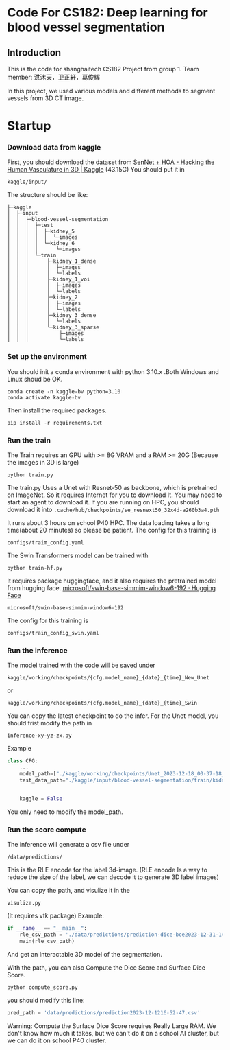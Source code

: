 # Code For CS182: Deep learning for blood vessel segmentation
## Introduction
This is the code for shanghaitech CS182 Project from group 1. 
Team member: 洪沐天，卫正轩，葛俊辉

In this project, we used various models and different methods to segment vessels from 3D CT image.

# Startup
### Download data from kaggle
First, you should download the dataset from [SenNet + HOA - Hacking the Human Vasculature in 3D | Kaggle](https://www.kaggle.com/competitions/blood-vessel-segmentation/data) (43.15G)
You should put it in
```
kaggle/input/
```
The structure should be like:
```
├─kaggle
│  ├─input
│  │  ├─blood-vessel-segmentation
│  │  │  ├─test
│  │  │  │  ├─kidney_5
│  │  │  │  │  └─images
│  │  │  │  └─kidney_6
│  │  │  │      └─images
│  │  │  └─train
│  │  │      ├─kidney_1_dense
│  │  │      │  ├─images
│  │  │      │  └─labels
│  │  │      ├─kidney_1_voi
│  │  │      │  ├─images
│  │  │      │  └─labels
│  │  │      ├─kidney_2
│  │  │      │  ├─images
│  │  │      │  └─labels
│  │  │      ├─kidney_3_dense
│  │  │      │  └─labels
│  │  │      └─kidney_3_sparse
│  │  │          ├─images
│  │  │          └─labels
```
### Set up the environment
You should init a conda environment with python 3.10.x .Both Windows and Linux shoud be OK.
```command
conda create -n kaggle-bv python=3.10
conda activate kaggle-bv
```

Then install the required packages.
```command
pip install -r requirements.txt
```

### Run the train
The Train requires an GPU with >= 8G VRAM and a RAM >= 20G (Because the images in 3D is large)
```
python train.py
```
The train.py Uses a Unet with Resnet-50 as backbone, which is pretrained on ImageNet. So it requires Internet for you to download It. You may need to start an agent to download it.
If you are running on HPC, you should download it into `.cache/hub/checkpoints/se_resnext50_32x4d-a260b3a4.pth` 

It runs about 3 hours on school P40 HPC. The data loading takes a long time(about 20 minutes) so please be patient.
The config for this training is
```
configs/traim_config.yaml
```

The Swin Transformers model can be trained with 
```
python train-hf.py
```
It requires package huggingface, and it also requires the pretrained model from hugging face.
[microsoft/swin-base-simmim-window6-192 · Hugging Face](https://huggingface.co/microsoft/swin-base-simmim-window6-192)
```
microsoft/swin-base-simmim-window6-192
```
The config for this training is
```
configs/train_config_swin.yaml
```
### Run the inference
The model trained with the code will be saved under 
```
kaggle/working/checkpoints/{cfg.model_name}_{date}_{time}_New_Unet
```
or
```
kaggle/working/checkpoints/{cfg.model_name}_{date}_{time}_Swin
```
You can copy the latest checkpoint to do the infer.
For the Unet model, you should frist modify the path in 
```
inference-xy-yz-zx.py
```
Example
```python
class CFG:
	...
    model_path=["./kaggle/working/checkpoints/Unet_2023-12-18_00-37-18_epoch_21.pt"]
    test_data_path="./kaggle/input/blood-vessel-segmentation/train/kidney_2"


    kaggle = False
```
You only need to modify the model_path.

### Run the score compute
The inference will generate a csv file under
```
/data/predictions/
```
This is the RLE encode for the label 3d-image. (RLE encode Is a way to reduce the size of the label, we can decode it to generate 3D label images)

You can copy the path, and visulize it in the 
```
visulize.py
```
(It requires vtk package)
Example:
```python
if __name__ == "__main__":
    rle_csv_path = './data/predictions/prediction-dice-bce2023-12-31-14-37-31.csv'
    main(rle_csv_path)
```

And get an Interactable 3D model of the segmentation.

With the path, you can also Compute the Dice Score and Surface Dice Score.
```
python compute_score.py
```
you should modify this line:
```python
pred_path = 'data/predictions/prediction2023-12-1216-52-47.csv'
```

Warning: Compute the Surface Dice Score requires Really Large RAM. We don't know how much it takes, but we can't do it on a school AI cluster, but we can do it on school P40 cluster.